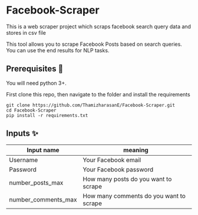 # Facebook-Scraper
This is a web scraper project which scraps facebook search query data and stores in csv file

This tool allows you to scrape Facebook Posts based on search queries. You can use the end results for NLP tasks.

## Prerequisites 🚀

You will need python 3+.

First clone this repo, then navigate to the folder and install the requirements

```
git clone https://github.com/ThamizharasanE/Facebook-Scraper.git
cd Facebook-Scraper
pip install -r requirements.txt
```

## Inputs ✨

| Input name | meaning |
| --- | --- |
| Username | Your Facebook email |
| Password | Your Facebook password |
| number_posts_max | How many posts do you want to scrape  |
| number_comments_max | How many comments do you want to scrape |
